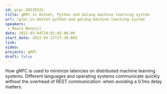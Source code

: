 ```yaml
---
id: grpc-20220322
title: gRPC in Dotnet, Python and Golang machine learning system
url: /grpc-in-dotnet-python-and-golang-machine-learning-system
speakers:
 - Mauro Bennici
date: 2022-03-04T19:02:03-06:00
start_date: 2022-03-22T17:30:00Z
link:  
video: 
projects: gRPC
draft: false
---
```


How gRPC is used to minimize latencies on distributed machine learning systems. Different languages and operating systems communicate quickly without the overhead of REST communication: when avoiding a 0.1ms delay matters.

